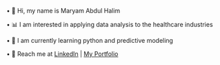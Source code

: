 
• 🌸 Hi, my name is Maryam Abdul Halim </p>
• 📊 I am interested in applying data analysis to the healthcare industries</p>
• 🧠 I am currently learning python and predictive modeling</p>
• 💼 Reach me at <a href="https://www.linkedin.com/in/maryamabdhalim/">LinkedIn</a> | <a href="https://sites.google.com/view/maryamhalim/home?authuser=0">My Portfolio</a>

<!--
**MaryVII/maryvii** is a ✨ _special_ ✨ repository because its `README.md` (this file) appears on your GitHub profile.

Here are some ideas to get you started:
• 🌸 Hi, my name is Maryam Abdul Halim
• 📊 I am interested in anything related to data
• 🧠 I am currently learning deep learning
• 💼 Reach me at <a href="https://www.linkedin.com/in/maryamabdhalim/">LinkedIn</a>

-->
